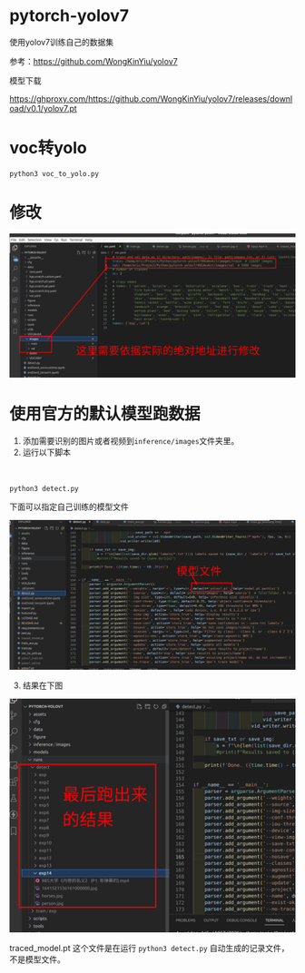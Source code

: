 # pytorch-yolov7

使用yolov7训练自己的数据集

参考：https://github.com/WongKinYiu/yolov7

模型下载

https://ghproxy.com/https://github.com/WongKinYiu/yolov7/releases/download/v0.1/yolov7.pt


# voc转yolo

```shell
python3 voc_to_yolo.py
```

# 修改

![](assets/20220822_145556_image.png)


# 使用官方的默认模型跑数据

1. 添加需要识别的图片或者视频到`inference/images`文件夹里。
2. 运行以下脚本

```shell


python3 detect.py
```

下面可以指定自己训练的模型文件

![](assets/20220822_173133_image.png)

3. 结果在下图

![](assets/20220822_152936_image.png)


traced_model.pt 这个文件是在运行 `python3 detect.py` 自动生成的记录文件，不是模型文件。